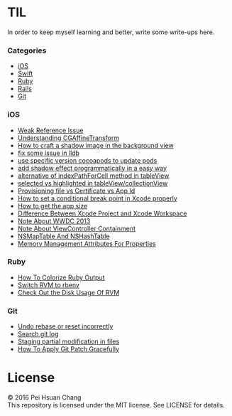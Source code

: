 # TIL

In order to keep myself learning and better, write some write-ups here.


### Categories
- [iOS](#ios)
- [Swift](#swift)
- [Ruby](#ruby)
- [Rails](#rails)
- [Git](#git)



### iOS
- [Weak Reference Issue](ios/weak-reference-issue.md)
- [Understanding CGAffineTransform](ios/understanding-CGAffineTransform.md)
- [How to craft a shadow image in the background view](ios/how-to-craft-a-shadow-image-in-the-background-view.md)
- [fix some issue in lldb](ios/fix-some-issue-in-lldb.md)
- [use specific version cocoapods to update pods](ios/use-specific-version-cocoapods-to-update-pods.md)
- [add shadow effect programmatically in a easy way](ios/add-shadow-effect-programmatically-in-a-easy-way.md)
- [alternative of indexPathForCell method in tableView](ios/alternative-of-indexPathForCell-method-in-tableView.md)
- [selected vs highlighted in tableView/collectionView](ios/selected-vs-highlighted-in-tableView-or-collectionView.md)
- [Provisioning file vs Certificate vs App Id](ios/provisioning-file-vs-certificate-vs-app-id.md)
- [How to set a conditional break point in Xcode properly](ios/how-to-set-a-conditional-break-point-in-xcode.md)
- [How to get the app size](ios/appsize.md)
- [Difference Between Xcode Project and Xcode Workspace](ios/difference-between-xcode-project-and-xcode-workspace.md)
- [Note About WWDC 2013](ios/wwdc2013-multitasking.md)
- [Note About ViewController Containment](ios/note-about-viewController-containment.md)
- [NSMapTable And NSHashTable](ios/nsmaptable-and-nshashtable.md)
- [Memory Management Attributes For Properties](ios/memory-management-attributes-for-properties.md)

### Ruby
- [How To Colorize Ruby Output](ruby/how-to-colorize-ruby-output.md)
- [Switch RVM to rbenv](ruby/switch-rvm-to-rbenv.md)
- [Check Out the Disk Usage Of RVM](ruby/show-rvm-disk-usage.md)


### Git
- [Undo rebase or reset incorrectly](git/undo-rebase-or-reset-incorrectly.md)
- [Search git log](git/search-git-log.md)
- [Staging partial modification in files](git/staging-partial-modification-in-files.md)
- [How To Apply Git Patch Gracefully](git/how-to-apply-git-patch-gracefully.md)



# License
© 2016 Pei Hsuan Chang    
This repository is licensed under the MIT license. See LICENSE for details.
